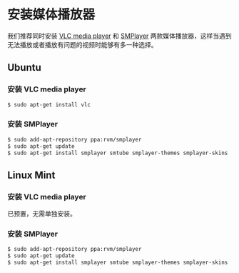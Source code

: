 # 安装媒体播放器

我们推荐同时安装 [VLC media player](http://www.videolan.org) 和 [SMPlayer](http://smplayer.sourceforge.net) 两款媒体播放器，这样当遇到无法播放或者播放有问题的视频时能够有多一种选择。

## Ubuntu

### 安装 VLC media player

```bash
$ sudo apt-get install vlc
```

### 安装 SMPlayer

```bash
$ sudo add-apt-repository ppa:rvm/smplayer
$ sudo apt-get update
$ sudo apt-get install smplayer smtube smplayer-themes smplayer-skins
```
## Linux Mint

### 安装 VLC media player

已预置，无需单独安装。

### 安装 SMPlayer

```bash
$ sudo add-apt-repository ppa:rvm/smplayer
$ sudo apt-get update
$ sudo apt-get install smplayer smtube smplayer-themes smplayer-skins
```
